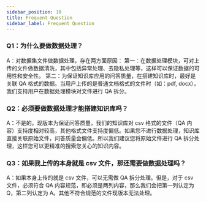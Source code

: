 ```yaml
---
sidebar_position: 10
title: Frequent Question
sidebar_label: Frequent Question
---
```


### Q1：为什么要做数据处理？
A：对数据集文件做数据处理，存在两方面原因：
第一：在数据处理模块，可对上传的文件做数据清洗，其中包括异常处理、去隐私处理等，这样可以保证数据的可用性和安全性。
第二：为保证知识库应用的问答质量，在搭建知识库时，最好是关联 QA 格式的数据。当用户上传的是普通文档格式的文件时（如：pdf, docx），我们支持用户在数据处理模块对文件进行 QA 拆分。

### Q2：必须要做数据处理才能搭建知识库吗？
A：不是的。现版本为保证问答质量，我们的知识库对 csv 格式的文件（QA 内容）支持度相对较高，其他格式文件支持度偏低。如果您不进行数据处理，知识库直接关联原始文件，问答质量会偏低。所以我们建议您将原始文件进行 QA 拆分处理，这样您可以更精准的搜索您关心的知识内容。

### Q3：如果我上传的本身就是 csv 文件，那还需要做数据处理吗？
A：如果本身上传的就是 csv 文件，可以无需做 QA 拆分处理。但是，对于 csv 文件，必须符合 QA 内容规范，即必须是两列内容，那么我们会把第一列认定为 Q，第二列认定为 A。其他不符合规范的文件现版本无法处理。

